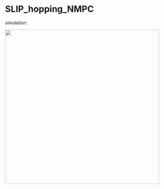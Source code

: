 # SLIP_hopping_NMPC

simulation:

<img src="https://github.com/user-attachments/assets/c9d8d30c-b695-45b8-951c-2bfb063c869d" width="500" />
